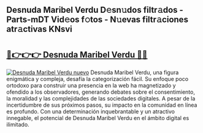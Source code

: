 ## Desnuda Maribel Verdu D𝚎sn𝚞dos filtr𝚊dos - Parts-mDT Vid𝚎os f𝚘tos - N𝚞evas filtr𝚊ciones atr𝚊ctivas KNsvi

# <h2><a href="http://mb7mip.tromn.icu/?c=Desnuda+Maribel+Verdu">🔗👉👉👉 Desnuda Maribel Verdu 🔗🔗</a></h2>

[![Desnuda Maribel Verdu nuevo](https://i.imgur.com/pEAQMta.gif)](http://mb7mip.tromn.icu/?c=Desnuda+Maribel+Verdu)
Desnuda Maribel Verdu, una figura enigmática y compleja, desafía la categorización fácil. Su enfoque poco ortodoxo para construir una presencia en la web ha magnetizado y ofendido a los observadores, generando debates sobre el consentimiento, la moralidad y las complejidades de las sociedades digitales. A pesar de la incertidumbre de sus próximos pasos, su impacto en la comunidad en línea es profundo. Con una determinación inquebrantable y un atractivo innegable, el potencial de Desnuda Maribel Verdu en el ámbito digital es ilimitado.
